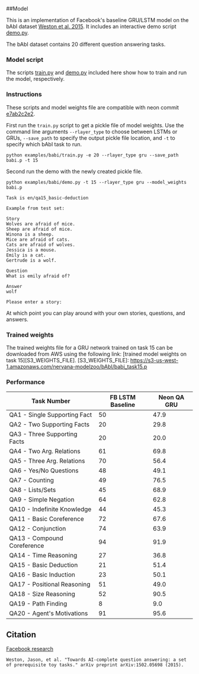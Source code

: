 ##Model

This is an implementation of Facebook's baseline GRU/LSTM model on the bAbI dataset 
[Weston et al. 2015](https://research.facebook.com/researchers/1543934539189348).
It includes an interactive demo script [demo.py](./demo.py).

The bAbI dataset contains 20 different question answering tasks.

### Model script

The scripts [train.py](https://github.com/nervanazoo/NervanaModelZoo/blob/master/NLP/QandA/bAbI/train.py)
and [demo.py](https://github.com/nervanazoo/NervanaModelZoo/blob/master/NLP/QandA/bAbI/demo.py) included
here show how to train and run the model, respectively.

### Instructions

These scripts and model weights file are compatible with neon commit [e7ab2c2e2](https://github.com/NervanaSystems/neon/commit/e7ab2c2e27f113a4d36d17ba8c79546faed7d916).

First run the `train.py` script to get a pickle file of model weights. Use the command line arguments `--rlayer_type` 
to choose between LSTMs or GRUs, `--save_path` to specify the output pickle file location, and `-t` to specify which
bAbI task to run.
```
python examples/babi/train.py -e 20 --rlayer_type gru --save_path babi.p -t 15
```

Second run the demo with the newly created pickle file.
```
python examples/babi/demo.py -t 15 --rlayer_type gru --model_weights babi.p
```
```
Task is en/qa15_basic-deduction

Example from test set:

Story
Wolves are afraid of mice.
Sheep are afraid of mice.
Winona is a sheep.
Mice are afraid of cats.
Cats are afraid of wolves.
Jessica is a mouse.
Emily is a cat.
Gertrude is a wolf.

Question
What is emily afraid of?

Answer
wolf

Please enter a story:
```
At which point you can play around with your own stories, questions, and answers.

### Trained weights
The trained weights file for a GRU network trained on task 15 can be downloaded from AWS
using the following link: [trained model weights on task 15][S3_WEIGHTS_FILE].
[S3_WEIGHTS_FILE]: https://s3-us-west-1.amazonaws.com/nervana-modelzoo/bAbI/babi_task15.p

### Performance
Task Number                  | FB LSTM Baseline | Neon QA GRU
---                          | ---              | ---
QA1 - Single Supporting Fact | 50               |  47.9
QA2 - Two Supporting Facts   | 20               |  29.8
QA3 - Three Supporting Facts | 20               |  20.0
QA4 - Two Arg. Relations     | 61               |  69.8
QA5 - Three Arg. Relations   | 70               |  56.4
QA6 - Yes/No Questions       | 48               |  49.1
QA7 - Counting               | 49               |  76.5
QA8 - Lists/Sets             | 45               |  68.9
QA9 - Simple Negation        | 64               |  62.8
QA10 - Indefinite Knowledge  | 44               |  45.3
QA11 - Basic Coreference     | 72               |  67.6
QA12 - Conjunction           | 74               |  63.9
QA13 - Compound Coreference  | 94               |  91.9
QA14 - Time Reasoning        | 27               |  36.8
QA15 - Basic Deduction       | 21               |  51.4
QA16 - Basic Induction       | 23               |  50.1
QA17 - Positional Reasoning  | 51               |  49.0
QA18 - Size Reasoning        | 52               |  90.5
QA19 - Path Finding          | 8                |   9.0
QA20 - Agent's Motivations   | 91               |  95.6

## Citation

[Facebook research](https://research.facebook.com/researchers/1543934539189348)

```
Weston, Jason, et al. "Towards AI-complete question answering: a set of prerequisite toy tasks." arXiv preprint arXiv:1502.05698 (2015).
```
